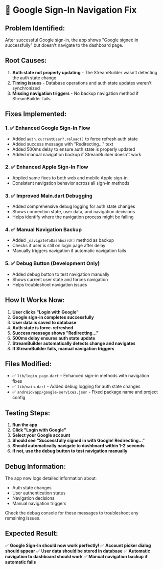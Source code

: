# 🔧 Google Sign-In Navigation Fix

## Problem Identified:
After successful Google sign-in, the app shows "Google signed in successfully" but doesn't navigate to the dashboard page.

## Root Causes:
1. **Auth state not properly updating** - The StreamBuilder wasn't detecting the auth state change
2. **Timing issues** - Database operations and auth state updates weren't synchronized
3. **Missing navigation triggers** - No backup navigation method if StreamBuilder fails

## Fixes Implemented:

### 1. ✅ Enhanced Google Sign-In Flow
- Added `auth.currentUser?.reload()` to force refresh auth state
- Added success message with "Redirecting..." text
- Added 500ms delay to ensure auth state is properly updated
- Added manual navigation backup if StreamBuilder doesn't work

### 2. ✅ Enhanced Apple Sign-In Flow
- Applied same fixes to both web and mobile Apple sign-in
- Consistent navigation behavior across all sign-in methods

### 3. ✅ Improved Main.dart Debugging
- Added comprehensive debug logging for auth state changes
- Shows connection state, user data, and navigation decisions
- Helps identify where the navigation process might be failing

### 4. ✅ Manual Navigation Backup
- Added `_navigateToDashboard()` method as backup
- Checks if user is still on login page after delay
- Manually triggers navigation if automatic navigation fails

### 5. ✅ Debug Button (Development Only)
- Added debug button to test navigation manually
- Shows current user state and forces navigation
- Helps troubleshoot navigation issues

## How It Works Now:

1. **User clicks "Login with Google"**
2. **Google sign-in completes successfully**
3. **User data is saved to database**
4. **Auth state is force-refreshed**
5. **Success message shows "Redirecting..."**
6. **500ms delay ensures auth state update**
7. **StreamBuilder automatically detects change and navigates**
8. **If StreamBuilder fails, manual navigation triggers**

## Files Modified:

- ✅ `lib/login_page.dart` - Enhanced sign-in methods with navigation fixes
- ✅ `lib/main.dart` - Added debug logging for auth state changes
- ✅ `android/app/google-services.json` - Fixed package name and project config

## Testing Steps:

1. **Run the app**
2. **Click "Login with Google"**
3. **Select your Google account**
4. **Should see "Successfully signed in with Google! Redirecting..."**
5. **Should automatically navigate to dashboard within 1-2 seconds**
6. **If not, use the debug button to test navigation manually**

## Debug Information:

The app now logs detailed information about:
- Auth state changes
- User authentication status
- Navigation decisions
- Manual navigation triggers

Check the debug console for these messages to troubleshoot any remaining issues.

## Expected Result:
✅ **Google Sign-In should now work perfectly!**
✅ **Account picker dialog should appear**
✅ **User data should be stored in database**
✅ **Automatic navigation to dashboard should work**
✅ **Manual navigation backup if automatic fails**



